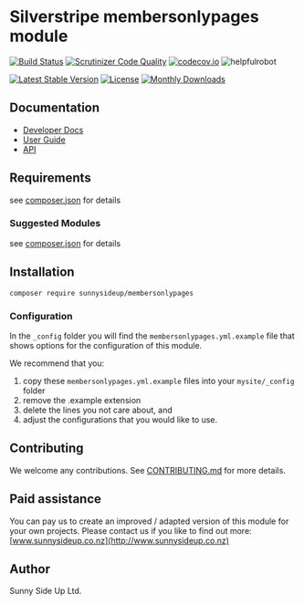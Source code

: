 # Silverstripe membersonlypages module
[![Build Status](https://travis-ci.org/sunnysideup/silverstripe-membersonlypages.svg?branch=master)](https://travis-ci.org/sunnysideup/silverstripe-membersonlypages)
[![Scrutinizer Code Quality](https://scrutinizer-ci.com/g/sunnysideup/silverstripe-membersonlypages/badges/quality-score.png?b=master)](https://scrutinizer-ci.com/g/sunnysideup/silverstripe-membersonlypages/?branch=master)
[![codecov.io](https://codecov.io/github/sunnysideup/silverstripe-membersonlypages/coverage.svg?branch=master)](https://codecov.io/github/sunnysideup/silverstripe-membersonlypages?branch=master)
![helpfulrobot](https://helpfulrobot.io/sunnysideup/membersonlypages/badge)

[![Latest Stable Version](https://poser.pugx.org/sunnysideup/membersonlypages/version)](https://packagist.org/packages/sunnysideup/membersonlypages)
[![License](https://poser.pugx.org/sunnysideup/membersonlypages/license)](https://packagist.org/packages/sunnysideup/membersonlypages)
[![Monthly Downloads](https://poser.pugx.org/sunnysideup/membersonlypages/d/monthly)](https://packagist.org/packages/sunnysideup/membersonlypages)


## Documentation



 * [Developer Docs](docs/en/INDEX.md)
 * [User Guide](docs/en/userguide.md)
 * [API](http://ssmods.com/apis/membersonlypages/docs/en/api/)

## Requirements



see [composer.json](composer.json) for details

### Suggested Modules



see [composer.json](composer.json) for details


## Installation


```
composer require sunnysideup/membersonlypages
```

### Configuration



In the `_config` folder you will find the `membersonlypages.yml.example`
file that shows options for the configuration of this module.

We recommend that you:

  1. copy these `membersonlypages.yml.example` files into your
`mysite/_config` folder
  2. remove the .example extension
  3. delete the lines you not care about, and
  4. adjust the configurations that you would like to use.


## Contributing



We welcome any contributions. See [CONTRIBUTING.md](CONTRIBUTING.md) for more details.

## Paid assistance



You can pay us to create an improved / adapted version of this module for your own projects.  Please contact us if you like to find out more: [www.sunnysideup.co.nz](http://www.sunnysideup.co.nz)

## Author



Sunny Side Up Ltd.
